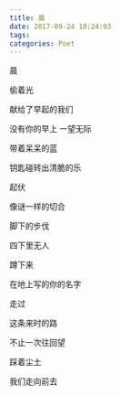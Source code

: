 ```yaml
---
title: 晨
date: 2017-09-24 10:24:03
tags:
categories: Poet
---
```

晨

偷着光

献给了早起的我们

没有你的早上 一望无际

带着呆呆的蓝

钥匙碰转出清脆的乐

起伏

像谜一样的切合

脚下的步伐

四下里无人

蹲下来

在地上写的你的名字

走过

这条来时的路

不止一次往回望

踩着尘土

我们走向前去